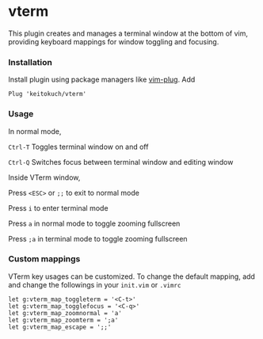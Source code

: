 # vterm
This plugin creates and manages a terminal window at the bottom of vim, providing keyboard mappings for window toggling and focusing.

### Installation
Install plugin using package managers like [vim-plug](https://github.com/junegunn/vim-plug). Add
```
Plug 'keitokuch/vterm'
```

### Usage
In normal mode,

`Ctrl-T` Toggles terminal window on and off

`Ctrl-Q` Switches focus between terminal window and editing window

Inside VTerm window,

Press `<ESC>` or `;;` to exit to normal mode

Press `i` to enter terminal mode

Press `a` in normal mode to toggle zooming fullscreen

Press `;a` in terminal mode to toggle zooming fullscreen


### Custom mappings
VTerm key usages can be customized. To change the default mapping, add and change the followings in your `init.vim` or `.vimrc`
``` vim
let g:vterm_map_toggleterm = '<C-t>'
let g:vterm_map_togglefocus = '<C-q>'
let g:vterm_map_zoomnormal = 'a'
let g:vterm_map_zoomterm = ';a'
let g:vterm_map_escape = ';;'
```
